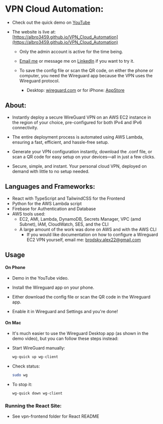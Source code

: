 # VPN Cloud Automation:

* Check out the quick demo on [YouTube](https://youtu.be/Zpeojm-HI8g)

* The website is live at: [https://albro3459.github.io/VPN_Cloud_Automation](https://albro3459.github.io/VPN_Cloud_Automation)

  * Only the admin account is active for the time being.
 
  * [Email me](mailto:brodsky.alex22@gmail.com) or message me on [LinkedIn](https://www.linkedin.com/in/brodsky-alex22/) if you want to try it.

  * To save the config file or scan the QR code, on either the phone or computer, you need the Wireguard app because the VPN uses the Wireguard protocol.
    * Desktop: [wireguard.com](https://www.wireguard.com/install/) or for iPhone: [AppStore](https://apps.apple.com/us/app/wireguard/id1441195209)

## About: 

 * Instantly deploy a secure WireGuard VPN on an AWS EC2 instance in the region of your choice, pre-configured for both IPv4 and IPv6 connectivity.

 * The entire deployment process is automated using AWS Lambda, ensuring a fast, efficient, and hassle-free setup.

 * Generate your VPN configuration instantly, download the .conf file, or scan a QR code for easy setup on your devices—all in just a few clicks.

 * Secure, simple, and instant. Your personal cloud VPN, deployed on demand with little to no setup needed.
 
## Languages and Frameworks:
   * React with TypeScript and TailwindCSS for the Frontend
   * Python for the AWS Lambda script
   * Firebase for Authentication and Database
   * AWS tools used:
     * EC2, AMI, Lambda, DynamoDB, Secrets Manager, VPC (amd Subnet), IAM, CloudWatch, SES, and the CLI
     * A large amount of the work was done on AWS and with the AWS CLI
       * If you would like documentation on how to configure a Wireguard EC2 VPN yourself, email me: [brodsky.alex22@gmail.com](brodsky.alex22@gmail.com)

## Usage

#### On Phone

* Demo in the YouTube video.

* Install the Wireguard app on your phone.

* Either download the config file or scan the QR code in the Wireguard app.

* Enable it in Wireguard and Settings and you're done!

#### On Mac

* It's much easier to use the Wireguard Desktop app (as shown in the demo video), but you can follow these steps instead:

* Start WireGuard manually:
  ```sh
  wg-quick up wg-client
  ```

* Check status:
  ```sh
  sudo wg
  ```

* To stop it:
  ```sh
  wg-quick down wg-client
  ```

### Running the React Site:

* See vpn-frontend folder for React README

